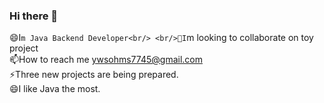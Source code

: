 ### Hi there 👋<br/>
😄I`m Java Backend Developer<br/>
<br/>👀I`m looking to collaborate on toy project <br/>
📫How to reach me ywsohms7745@gmail.com <br/>
⚡Three new projects are being prepared.<br/>
😄I like Java the most.<br/>
<!--
**6udguin/6udGuin** is a ✨ _special_ ✨ repository because its `README.md` (this file) appears on your GitHub profile.

Here are some ideas to get you started:
- 🔭 I’m currently working on ...
- 🔭 I’m currently working on ...
- 🌱 I’m currently learning ...
- 👯 I’m looking to collaborate on ...
- 🤔 I’m looking for help with ...
- 💬 Ask me about ...
- 📫 How to reach me: ...
- 😄 Pronouns: ...
- ⚡ Fun fact: ...
-->
<!-- html 주석 -->
